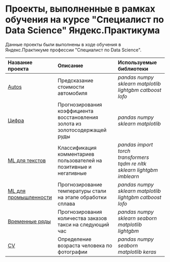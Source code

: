 # Проекты, выполненные в рамках обучения на курсе "Специалист по Data Science" Яндекс.Практикума

Данные проекты были выполнены в ходе обучения в Яндекс.Практикуме профессии "Специалист по Data Science".

| Название проекта | Описание | Используемые библиотеки | 
| :---------------------- | :---------------------- | :---------------------- |
| [Autos](autos) | Предсказание стоимости автомобиля | *pandas* *numpy* *sklearn* *matplotlib* *lightgbm* *catboost* *lofo* |
| [Цифра](zyfra) | Прогнозирования коэффициента восстановления золота из золотосодержащей руды | *pandas* *numpy* *sklearn* *matplotlib* |
| [ML для текстов](tweets) | Классификация комментариев пользователей на позитивные и негативные | *pandas* *import* *torch* *transformers* *tqdm* *re* *nltk* *sklearn* *lightgbm* *imblearn* |
| [ML для промышленности](steel) | Прогнозирование температуры стали на этапе обработки сплава | *pandas* *numpy* *sklearn* *matplotlib* *lightgbm* *catboost* *lofo* |
| [Временные ряды](taxi) | Прогнозирования количества заказов такси на следующий час | *pandas* *numpy* *sklearn* *seaborn* *matplotlib* *lightgbm* |
| [CV](cv_age_estiamtion) | Определение возраста человека по фотографии | *pandas* *numpy* *seaborn* *matplotlib* *keras* |